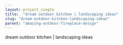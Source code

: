 ```yaml
---
layout: project_single
title:  "dream outdoor kitchen | landscaping ideas"
slug: "dream-outdoor-kitchen-landscaping-ideas"
parent: "amazing-outdoor-fireplace-design"
---
```

dream outdoor kitchen | landscaping ideas